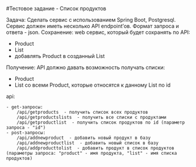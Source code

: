 #Тестовое задание - Список продуктов

Задача: Сделать сервис с использованием Spring Boot, Postgresql.
Сервис должен иметь несколько API endpoint’ов. Формат запроса и ответа - json.
Сохранение: web сервис, который будет сохранять по API:
- Product
- List
- добавлять Product в созданный List 

Получение: API должно давать возможность получать списки:
-	Product
-	List со всеми Product, которые относятся к данному List по id

api:

    - get-запросы:
        /api/getproducts  - получить список всех продуктов
        /api/getproductslists  - получить все списки с продуктами
        /api/getproductlist  - получить список продуктов по id (параметр запроса - "id")
    - post-запросы:
        /api/addnewproduct  - добавить новый продукт в базу 
        /api/addnewproductlist  - добавить новый список в базу
        /api/addproducttolist  - добавить продукт в список продуктов (параметры запроса: "product" - имя продукта, "list" - имя списка продуктов)